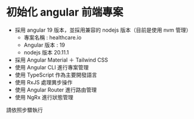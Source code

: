 # 初始化 angular 前端專案

- 採用 angular 19 版本，並採用兼容的 nodejs 版本（目前是使用 nvm 管理）
  - 專案名稱 : healthcare.io
  - Angular 版本 : 19
  - nodejs 版本 20.11.1
- 採用 Angular Material ＋ Tailwind CSS
- 使用 Angular CLI 進行專案管理
- 使用 TypeScript 作為主要開發語言
- 使用 RxJS 處理異步操作
- 使用 Angular Router 進行路由管理
- 使用 NgRx 進行狀態管理

請依照步驟執行

